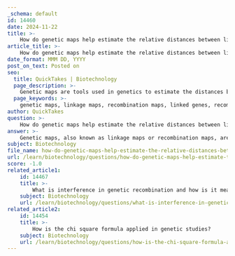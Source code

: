 ```yaml
---
_schema: default
id: 14460
date: 2024-11-22
title: >-
    How do genetic maps help estimate the relative distances between linked genes?
article_title: >-
    How do genetic maps help estimate the relative distances between linked genes?
date_format: MMM DD, YYYY
post_on_text: Posted on
seo:
  title: QuickTakes | Biotechnology
  page_description: >-
    Genetic maps are tools used in genetics to estimate the distances between linked genes by analyzing recombination frequencies during meiosis.
  page_keywords: >-
    genetic maps, linkage maps, recombination maps, linked genes, recombination frequency, meiosis, crossing over, phenotypes, test crosses, additive property, genetic distances, gene linkage, inheritance patterns, genomes
author: QuickTakes
question: >-
    How do genetic maps help estimate the relative distances between linked genes?
answer: >-
    Genetic maps, also known as linkage maps or recombination maps, are essential tools in genetics that help estimate the relative distances between linked genes on a chromosome. These maps are constructed based on the frequency of recombination events that occur during meiosis, which is the process of cell division that produces gametes.\n\nThe fundamental principle behind genetic mapping is that the likelihood of recombination between two genes is inversely related to their physical proximity on a chromosome. When two genes are close together, they are less likely to be separated during crossing over, a process where homologous chromosomes exchange segments of DNA. Conversely, genes that are farther apart have a higher chance of being separated by recombination.\n\nThe distance between two loci is quantified using recombination frequency, which is expressed as a percentage. This frequency can be directly converted into map units, where 1 map unit (m.u.) is equivalent to a 1% recombination rate. For example, if the recombination frequency between two genes is found to be 10%, they are said to be 10 m.u. apart on the genetic map.\n\nTo create a genetic map, researchers often perform test crosses, where they cross individuals with known genotypes to observe the offspring's phenotypes. By analyzing the proportions of recombinant versus parental types in the offspring, geneticists can calculate the recombination frequency. This method allows for the estimation of distances between multiple genes simultaneously, particularly through techniques like two-point and three-point crosses.\n\nMoreover, genetic distances are approximately additive. For instance, if the distance between gene A and gene B is 8 m.u., and the distance between gene B and gene C is 12 m.u., the distance between gene A and gene C can be estimated to be 20 m.u. This additive property helps in constructing comprehensive genetic maps that represent the linear order of genes along a chromosome.\n\nHowever, it is important to note that recombination frequency tends to underestimate the actual physical distance between linked genes, especially when genes are very close together. This limitation arises because the maximum recombination frequency is capped at 50%, which occurs when genes are located on different chromosomes or are far apart on the same chromosome.\n\nIn summary, genetic maps are invaluable for estimating the relative distances between linked genes by utilizing recombination frequencies, thereby providing insights into gene linkage, inheritance patterns, and the overall structure of genomes.
subject: Biotechnology
file_name: how-do-genetic-maps-help-estimate-the-relative-distances-between-linked-genes.md
url: /learn/biotechnology/questions/how-do-genetic-maps-help-estimate-the-relative-distances-between-linked-genes
score: -1.0
related_article1:
    id: 14467
    title: >-
        What is interference in genetic recombination and how is it measured?
    subject: Biotechnology
    url: /learn/biotechnology/questions/what-is-interference-in-genetic-recombination-and-how-is-it-measured
related_article2:
    id: 14454
    title: >-
        How is the chi square formula applied in genetic studies?
    subject: Biotechnology
    url: /learn/biotechnology/questions/how-is-the-chi-square-formula-applied-in-genetic-studies
---
```


&nbsp;